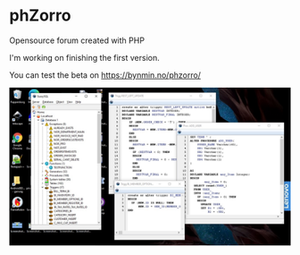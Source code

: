 # phZorro
Opensource forum created with PHP

I'm working on finishing the first version.

You can test the beta on https://bynmin.no/phzorro/

![Image of phZorro Forum](https://github.com/Fantablup/sussysql/blob/main/3.jpg)
